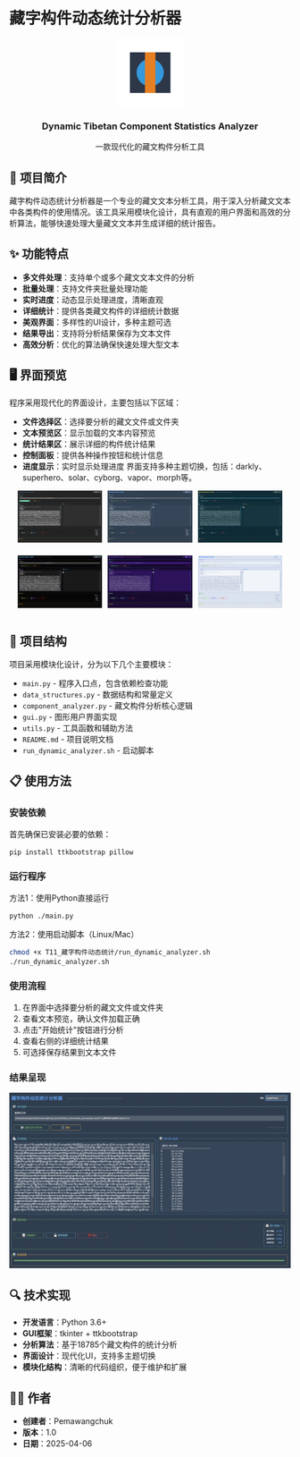 # 藏字构件动态统计分析器

<div align="center">
  <img src="icon.png" alt="藏字构件动态统计分析器图标" width="120" />
  <h3>Dynamic Tibetan Component Statistics Analyzer</h3>
  <p>一款现代化的藏文构件分析工具</p>
</div>

## 📝 项目简介
藏字构件动态统计分析器是一个专业的藏文文本分析工具，用于深入分析藏文文本中各类构件的使用情况。该工具采用模块化设计，具有直观的用户界面和高效的分析算法，能够快速处理大量藏文文本并生成详细的统计报告。


## ✨ 功能特点

- **多文件处理**：支持单个或多个藏文文本文件的分析
- **批量处理**：支持文件夹批量处理功能
- **实时进度**：动态显示处理进度，清晰直观
- **详细统计**：提供各类藏文构件的详细统计数据
- **美观界面**：多样性的UI设计，多种主题可选
- **结果导出**：支持将分析结果保存为文本文件
- **高效分析**：优化的算法确保快速处理大型文本

## 🖥️ 界面预览

程序采用现代化的界面设计，主要包括以下区域：

- **文件选择区**：选择要分析的藏文文件或文件夹
- **文本预览区**：显示加载的文本内容预览
- **统计结果区**：展示详细的构件统计结果
- **控制面板**：提供各种操作按钮和统计信息
- **进度显示**：实时显示处理进度
界面支持多种主题切换，包括：darkly、superhero、solar、cyborg、vapor、morph等。<br>
<div align="center">
  <div style="display: flex; flex-wrap: wrap; justify-content: center; gap: 10px;">
    <!-- 第一行 -->
    <div style="flex: 0 0 30%; margin-bottom: 10px;">
      <img src="./images/image.png" alt="darkly" width="100%" />
    </div>
    <div style="flex: 0 0 30%; margin-bottom: 10px;">
      <img src="./images/imagecopy0.png" alt="superhero" width="100%" />
    </div>
    <div style="flex: 0 0 30%; margin-bottom: 10px;">
      <img src="./images/imagecopy1.png" alt="solar" width="100%" />
    </div>
    <!-- 第二行 -->
    <div style="flex: 0 0 30%; margin-bottom: 10px;">
      <img src="./images/imagecopy2.png" alt="cyborg" width="100%" />
    </div>
    <div style="flex: 0 0 30%; margin-bottom: 10px;">
      <img src="./images/imagecopy3.png" alt="vapor" width="100%" />
    </div>
    <div style="flex: 0 0 30%; margin-bottom: 10px;">
      <img src="./images/imagecopy4.png" alt="morph " width="100%" />
    </div>
  </div>
</div>

## 🔧 项目结构

项目采用模块化设计，分为以下几个主要模块：

- `main.py` - 程序入口点，包含依赖检查功能
- `data_structures.py` - 数据结构和常量定义
- `component_analyzer.py` - 藏文构件分析核心逻辑
- `gui.py` - 图形用户界面实现
- `utils.py` - 工具函数和辅助方法
- `README.md` - 项目说明文档
- `run_dynamic_analyzer.sh` - 启动脚本

## 📋 使用方法

### 安装依赖

首先确保已安装必要的依赖：

```bash
pip install ttkbootstrap pillow
```

### 运行程序

方法1：使用Python直接运行

```bash
python ./main.py
```

方法2：使用启动脚本（Linux/Mac）

```bash
chmod +x T11_藏字构件动态统计/run_dynamic_analyzer.sh
./run_dynamic_analyzer.sh
```

### 使用流程

1. 在界面中选择要分析的藏文文件或文件夹
2. 查看文本预览，确认文件加载正确
3. 点击"开始统计"按钮进行分析
4. 查看右侧的详细统计结果
5. 可选择保存结果到文本文件
### 结果呈现
<div align="center">
  <img src="./images/tongjijieguo.png" alt="结果呈现">
</div>

## 🔍 技术实现

- **开发语言**：Python 3.6+
- **GUI框架**：tkinter + ttkbootstrap
- **分析算法**：基于18785个藏文构件的统计分析
- **界面设计**：现代化UI，支持多主题切换
- **模块化结构**：清晰的代码组织，便于维护和扩展

## 👨‍💻 作者

- **创建者**：Pemawangchuk
- **版本**：1.0
- **日期**：2025-04-06
